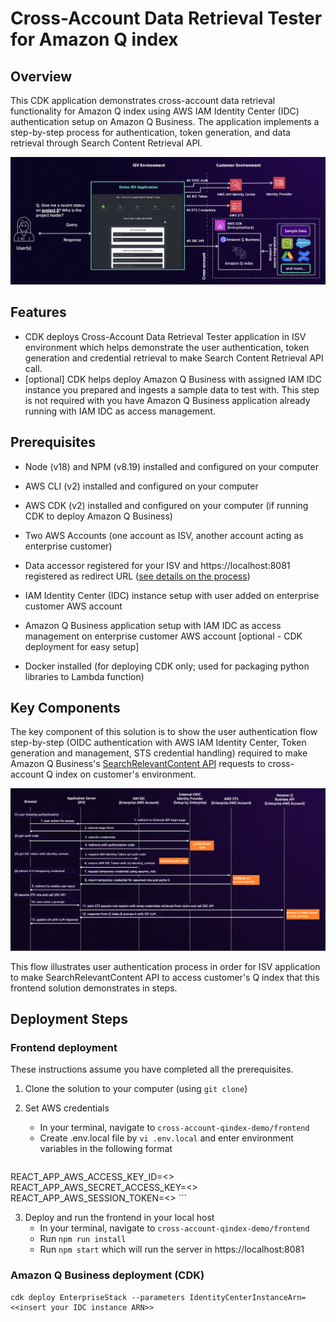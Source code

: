 # Cross-Account Data Retrieval Tester for Amazon Q index

## Overview

This CDK application demonstrates cross-account data retrieval functionality for Amazon Q index using AWS IAM Identity Center (IDC) authentication setup on Amazon Q Business. The application implements a step-by-step process for authentication, token generation, and data retrieval through Search Content Retrieval API.

![Overall Architecture](assets/overall-architecture.png)

## Features

- CDK deploys Cross-Account Data Retrieval Tester application in ISV environment which helps demonstrate the user authentication, token generation and credential retrieval to make Search Content Retrieval API call.
- [optional] CDK helps deploy Amazon Q Business with assigned IAM IDC instance you prepared and ingests a sample data to test with. This step is not required with you have Amazon Q Business application already running with IAM IDC as access management.

## Prerequisites

- Node (v18) and NPM (v8.19) installed and configured on your computer
- AWS CLI (v2) installed and configured on your computer
- AWS CDK (v2) installed and configured on your computer (if running CDK to deploy Amazon Q Business)

- Two AWS Accounts (one account as ISV, another account acting as enterprise customer)
- Data accessor registered for your ISV and https://localhost:8081 registered as redirect URL ([see details on the process](https://docs.aws.amazon.com/amazonq/latest/qbusiness-ug/isv-info-to-provide.html))
- IAM Identity Center (IDC) instance setup with user added on enterprise customer AWS account
- Amazon Q Business application setup with IAM IDC as access management on enterprise customer AWS account [optional - CDK deployment for easy setup]
- Docker installed (for deploying CDK only; used for packaging python libraries to Lambda function)

## Key Components

The key component of this solution is to show the user authentication flow step-by-step (OIDC authentication with AWS IAM Identity Center, Token generation and management, STS credential handling) required to make Amazon Q Business's [SearchRelevantContent API](https://docs.aws.amazon.com/amazonq/latest/api-reference/API_SearchRelevantContent.html) requests to cross-account Q index on customer's environment.

![User Authentication Flow](assets/authentication-flow.png)

This flow illustrates user authentication process in order for ISV application to make SearchRelevantContent API to access customer's Q index that this frontend solution demonstrates in steps.

## Deployment Steps

### Frontend deployment 

These instructions assume you have completed all the prerequisites.

1. Clone the solution to your computer (using `git clone`)

2. Set AWS credentials
    - In your terminal, navigate to `cross-account-qindex-demo/frontend`
    - Create .env.local file by `vi .env.local` and enter environment variables in the following format
    ```
REACT_APP_AWS_ACCESS_KEY_ID=<<replace with your AWS_ACCESS_KEY_ID>>
REACT_APP_AWS_SECRET_ACCESS_KEY=<<replace with your AWS_SECRET_ACCESS_KEY>>
REACT_APP_AWS_SESSION_TOKEN=<<replace with your AWS_SESSION_TOKEN>>
    ```

3. Deploy and run the frontend in your local host
    - In your terminal, navigate to `cross-account-qindex-demo/frontend`
    - Run `npm run install`
    - Run `npm start` which will run the server in https://localhost:8081

### Amazon Q Business deployment (CDK)

```
cdk deploy EnterpriseStack --parameters IdentityCenterInstanceArn=<<insert your IDC instance ARN>>
```